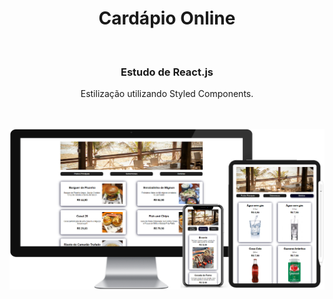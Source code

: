 <h1 align="center">
  Cardápio Online</h1>
<br>
<h3 align="center">Estudo de React.js</h3>
<p align="center">Estilização utilizando Styled Components.</p>
<br>
<br>

<div align="center">
  <img width="800" src="https://github.com/feliperyo/cardapio-online/blob/master/src/assets/mockup.png?raw=true"/>
</div>
<br>
